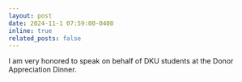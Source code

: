 ```yaml
---
layout: post
date: 2024-11-1 07:59:00-0400
inline: true
related_posts: false
---
```


I am very honored to speak on behalf of DKU students at the Donor Appreciation Dinner. 
